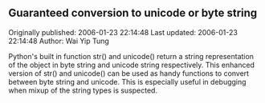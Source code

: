 ## Guaranteed conversion to unicode or byte string 
Originally published: 2006-01-23 22:14:48 
Last updated: 2006-01-23 22:14:48 
Author: Wai Yip Tung 
 
Python's built in function str() and unicode() return a string representation of the object in byte string and unicode string respectively. This enhanced version of str() and unicode() can be used as handy functions to convert between byte string and unicode. This is especially useful in debugging when mixup of the string types is suspected.